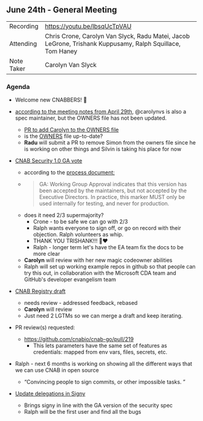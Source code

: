 ## June 24th - General Meeting

|  |  | 
| -------- | -------- |
| Recording  | https://youtu.be/IbsqUcTpVAU |
| Attending  | Chris Crone, Carolyn Van Slyck, Radu Matei, Jacob LeGrone, Trishank Kuppusamy, Ralph Squillace, Tom Haney |
| Note Taker | Carolyn Van Slyck |

### Agenda

* Welcome new CNABBERS! 🦀

* [according to the meeting notes from April 29th](https://hackmd.io/TfLYtyRnS8Kfx4ekgLwWLg?both#April-29th---General-Meeting), @carolynvs is also a spec maintainer, but the OWNERS file has not been updated.
    * [PR to add Carolyn to the OWNERS file](https://github.com/cnabio/cnab-spec/pull/377)
    * is the [OWNERS](https://github.com/cnabio/cnab-spec/blob/master/OWNERS) file up-to-date?
    * **Radu** will submit a PR to remove Simon from the owners file since he is working on other things and Silvin is taking his place for now


* [CNAB Security 1.0 GA vote](https://github.com/cnabio/cnab-spec/pull/376)
    * according to the [process document: ](https://github.com/cnabio/cnab-spec/blob/master/901-process.md#appendix-a-the-process-of-developing-the-specification)
    * > GA: Working Group Approval indicates that this version has been accepted by the maintainers, but not accepted by the Executive Directors. In practice, this marker MUST only be used internally for testing, and never for production.
    * does it need 2/3 supermajority?
        * Crone - to be safe we can go with 2/3
        * Ralph wants everyone to sign off, or go on record with their objection. Ralph volunteers as whip.
        * THANK YOU TRISHANK!!! 🎉❤️
        * Ralph - longer term let's have the EA team fix the docs to be more clear
    * **Carolyn** will review with her new magic codeowner abilities
    * Ralph will set up working example repos in github so that people can try this out, in collaboration with the Microsoft CDA team and GitHub's developer evangelism team

* [CNAB Registry draft](https://github.com/cnabio/cnab-spec/pull/362)
    * needs review - addressed feedback, rebased
    * **Carolyn** will review
    * Just need 2 LGTMs so we can merge a draft and keep iterating.

* PR review(s) requested:
  *  https://github.com/cnabio/cnab-go/pull/219
      *  This lets parameters have the same set of features as credentials: mapped from env vars, files, secrets, etc.

* Ralph - next 6 months is working on showing all the different ways that we can use CNAB in open source
    * “Convincing people to sign commits, or other impossible tasks. ”

* [Update delegations in Signy](https://github.com/cnabio/signy/pull/80)
    * Brings signy in line with the GA version of the security spec
    * Ralph will be the first user and find all the bugs
